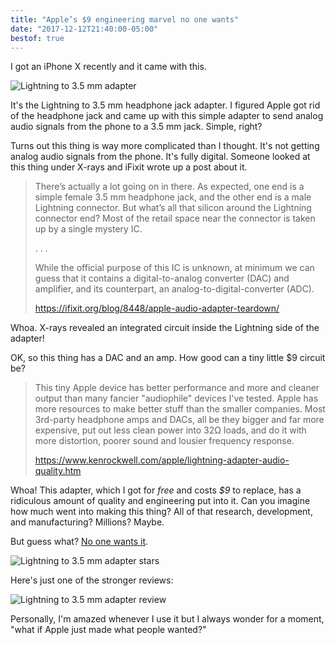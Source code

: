 ```yaml
---
title: "Apple’s $9 engineering marvel no one wants"
date: "2017-12-12T21:40:00-05:00"
bestof: true
---
```


I got an iPhone X recently and it came with this.

![Lightning to 3.5 mm adapter](/img/2017/12/lightning-adapter.png)

It's the Lightning to 3.5 mm headphone jack adapter. I figured Apple got rid of the headphone
jack and came up with this simple adapter to send analog audio signals from the phone to a
3.5 mm jack. Simple, right?

Turns out this thing is way more complicated than I thought. It's not getting analog audio signals
from the phone. It's fully digital. Someone looked at this thing under X-rays and iFixit wrote up a post
about it.

> There’s actually a lot going on in there. As expected, one end is a simple female 3.5 mm headphone jack, and the other end is a male Lightning connector. But what’s all that silicon around the Lightning connector end? Most of the retail space near the connector is taken up by a single mystery IC.
>
> . . .
>
> While the official purpose of this IC is unknown, at minimum we can guess that it contains a digital-to-analog converter (DAC) and amplifier, and its counterpart, an analog-to-digital-converter (ADC).
>
> https://ifixit.org/blog/8448/apple-audio-adapter-teardown/

Whoa. X-rays revealed an integrated circuit inside the Lightning side of the adapter!

OK, so this thing has a DAC and an amp. How good can a tiny little $9 circuit be?

> This tiny Apple device has better performance and more and cleaner output than many fancier "audiophile" devices I've tested. Apple has more resources to make better stuff than the smaller companies. Most 3rd-party headphone amps and DACs, all be they bigger and far more expensive, put out less clean power into 32Ω loads, and do it with more distortion, poorer sound and lousier frequency response.
>
> https://www.kenrockwell.com/apple/lightning-adapter-audio-quality.htm

Whoa! This adapter, which I got for *free* and costs *$9* to replace, has a ridiculous amount of
quality and engineering put into it. Can you imagine how much went into making this thing? All of that
research, development, and manufacturing? Millions? Maybe.

But guess what? [No one wants it](https://www.apple.com/shop/product/MMX62AM/A/lightning-to-35-mm-headphone-jack-adapter).

![Lightning to 3.5 mm adapter stars](/img/2017/12/adapter-stars.png)

Here's just one of the stronger reviews:

![Lightning to 3.5 mm adapter review](/img/2017/12/adapter-review.png)

Personally, I'm amazed whenever I use it but I always wonder for a moment, "what if Apple just made
what people wanted?"

